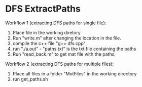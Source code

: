 # DFS ExtractPaths

Workflow 1 (extracting DFS paths for single file):
1) Place file in the working diretory
2) Run "write.m" after changing the location in the file.
3) compile the c++ file "g++ dfs.cpp"
4) run "./a.out" - "paths.txt" is the txt file containing the paths
5) Run "read_back.m" to get mat file with the paths. 

Workflow 2 (extracting DFS paths for multiple files):
1) Place all files in a folder "MotFiles" in the working directory
2) run get_paths.sh
